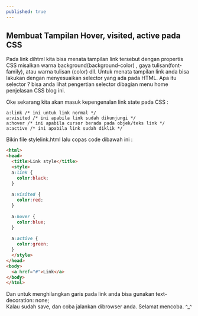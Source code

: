 ```yaml
---
published: true
---
```

## Membuat Tampilan Hover, visited, active pada CSS

Pada link dihtml kita bisa menata tampilan link tersebut dengan propertis CSS misalkan warna background(background-color) , gaya tulisan(font-family), atau warna tulisan (color) dll. Untuk menata tampilan link anda bisa lakukan dengan menyesuaikan selector yang ada pada HTML. Apa itu selector ? bisa anda lihat pengertian selector dibagian menu home penjelasan CSS blog ini.

Oke sekarang kita akan masuk kepengenalan link state pada CSS :

    a:link /* ini untuk link normal */
    a:visited /* ini apabila link sudah dikunjungi */
    a:hover /* ini apabila cursor berada pada objek/teks link */
    a:active /* ini apabila link sudah diklik */


Bikin file stylelink.html lalu copas code dibawah ini :

```html
<html>
<head>
  <title>Link style</title>
  <style>
  a:link {
    color:black;
  }
 
  a:visited {
    color:red;
  }
 
  a:hover {
    color:blue;
  }
 
  a:active {
    color:green;
  }
  </style>
</head>
<body>
  <a href="#">Link</a>
</body>
</html>
```

Dan untuk menghilangkan garis pada link anda bisa gunakan text-decoration: none;  
Kalau sudah save, dan coba jalankan dibrowser anda. Selamat mencoba. ^_^
